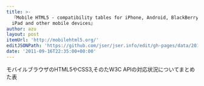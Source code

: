 ```yaml
---
title: >-
  『Mobile HTML5 - compatibility tables for iPhone, Android, BlackBerry, Symbian,
  iPad and other mobile devices』
author: azu
layout: post
itemUrl: 'http://mobilehtml5.org/'
editJSONPath: 'https://github.com/jser/jser.info/edit/gh-pages/data/2011/09/index.json'
date: '2011-09-16T22:35:00+00:00'
---
```

モバイルブラウザのHTML5やCSS3,そのたW3C APIの対応状況についてまとめた表
